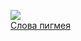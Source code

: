 ![](/books/sci_philosophy/Рюноскэ%20Акутагава/Слова%20пигмея.jpg)  
[Слова пигмея](/books/sci_philosophy/Рюноскэ%20Акутагава/Слова%20пигмея)
